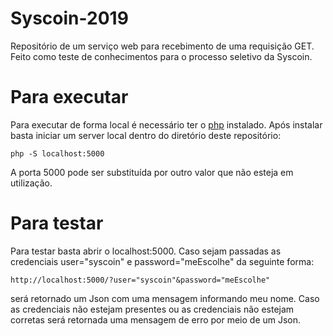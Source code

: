 # Syscoin-2019
Repositório de um serviço web para recebimento de uma requisição GET. Feito como teste de conhecimentos para o processo seletivo da Syscoin.

# Para executar
Para executar de forma local é necessário ter o [php](https://www.php.net) instalado.
Após instalar basta iniciar um server local dentro do diretório deste repositório:
```
php -S localhost:5000
```
A porta 5000 pode ser substituída por outro valor que não esteja em utilização.

# Para testar
Para testar basta abrir o localhost:5000. Caso sejam passadas as credenciais user="syscoin" e password="meEscolhe" da seguinte forma: 
```
http://localhost:5000/?user="syscoin"&password="meEscolhe"
```
será retornado um Json com uma mensagem informando meu nome. Caso as credenciais não estejam presentes ou as credenciais não estejam corretas será retornada uma mensagem de erro por meio de um Json.